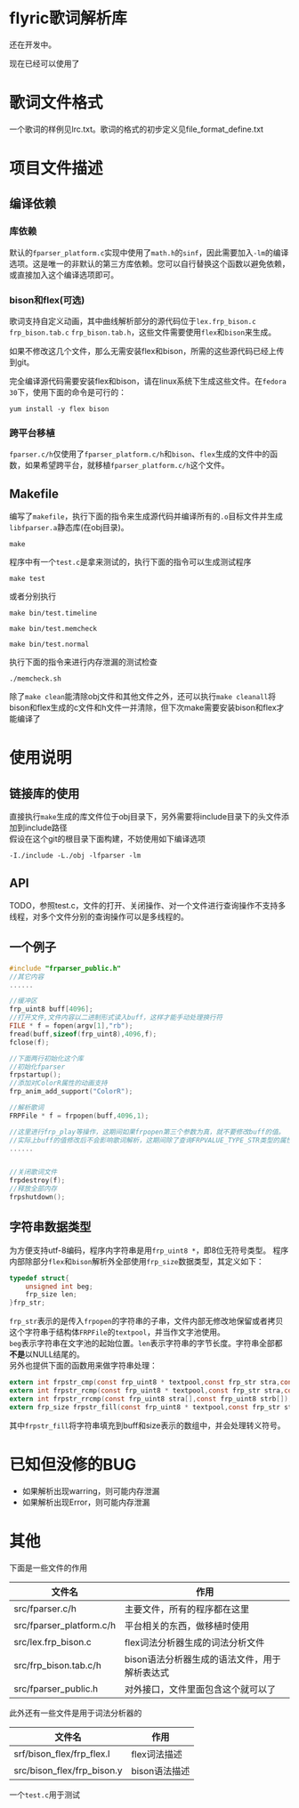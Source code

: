 # flyric歌词解析库

还在开发中。

现在已经可以使用了

# 歌词文件格式
一个歌词的样例见lrc.txt。歌词的格式的初步定义见file_format_define.txt

# 项目文件描述
## 编译依赖
### 库依赖
默认的`fparser_platform.c`实现中使用了`math.h`的`sinf`，因此需要加入`-lm`的编译选项。这是唯一的非默认的第三方库依赖。您可以自行替换这个函数以避免依赖，或直接加入这个编译选项即可。
### bison和flex(可选)
歌词支持自定义动画，其中曲线解析部分的源代码位于`lex.frp_bison.c` `frp_bison.tab.c` `frp_bison.tab.h`，这些文件需要使用`flex`和`bison`来生成。

如果不修改这几个文件，那么无需安装flex和bison，所需的这些源代码已经上传到git。

完全编译源代码需要安装flex和bison，请在linux系统下生成这些文件。在`fedora 30`下，使用下面的命令是可行的：
```
yum install -y flex bison
```

### 跨平台移植
`fparser.c/h`仅使用了`fparser_platform.c/h`和`bison`、`flex`生成的文件中的函数，如果希望跨平台，就移植`fparser_platform.c/h`这个文件。

## Makefile
编写了`makefile`，执行下面的指令来生成源代码并编译所有的`.o`目标文件并生成`libfparser.a`静态库(在obj目录)。
```
make
```
程序中有一个`test.c`是拿来测试的，执行下面的指令可以生成测试程序
```
make test
```
或者分别执行
```
make bin/test.timeline
```
```
make bin/test.memcheck
```
```
make bin/test.normal
```
执行下面的指令来进行内存泄漏的测试检查
```
./memcheck.sh
```
除了`make clean`能清除obj文件和其他文件之外，还可以执行`make cleanall`将bison和flex生成的c文件和h文件一并清除，但下次make需要安装bison和flex才能编译了
# 使用说明
## 链接库的使用
直接执行`make`生成的库文件位于obj目录下，另外需要将include目录下的头文件添加到include路径  
假设在这个git的根目录下面构建，不妨使用如下编译选项
```
-I./include -L./obj -lfparser -lm
```
## API
TODO，参照test.c，文件的打开、关闭操作、对一个文件进行查询操作不支持多线程，对多个文件分别的查询操作可以是多线程的。
## 一个例子
```c
#include "frparser_public.h"
//其它内容
......

//缓冲区
frp_uint8 buff[4096];
//打开文件,文件内容以二进制形式读入buff，这样才能手动处理换行符
FILE * f = fopen(argv[1],"rb");
fread(buff,sizeof(frp_uint8),4096,f);
fclose(f);

//下面两行初始化这个库
//初始化fparser
frpstartup();
//添加对ColorR属性的动画支持
frp_anim_add_support("ColorR");

//解析歌词
FRPFile * f = frpopen(buff,4096,1);

//这里进行frp_play等操作，这期间如果frpopen第三个参数为真，就不要修改buff的值。
//实际上buff的值修改后不会影响歌词解析，这期间除了查询FRPVALUE_TYPE_STR类型的属性的具体值以外是不会去访问buff的。
......


//关闭歌词文件
frpdestroy(f);
//释放全部内存
frpshutdown();
```

## 字符串数据类型
为方便支持utf-8编码，程序内字符串是用`frp_uint8 *`，即8位无符号类型。
程序内部除部分`flex`和`bison`解析外全部使用`frp_size`数据类型，其定义如下：
```c
typedef struct{
    unsigned int beg;
    frp_size len;
}frp_str;
```
`frp_str`表示的是传入`frpopen`的字符串的子串，文件内部无修改地保留或者拷贝这个字符串于结构体`FRPFile`的`textpool`，并当作文字池使用。  
`beg`表示字符串在文字池的起始位置。`len`表示字符串的字节长度。字符串全部都**不是**以NULL结尾的。  
另外也提供下面的函数用来做字符串处理：
```c
extern int frpstr_cmp(const frp_uint8 * textpool,const frp_str stra,const frp_str strb);
extern int frpstr_rcmp(const frp_uint8 * textpool,const frp_str stra,const frp_uint8 strb[]);
extern int frpstr_rrcmp(const frp_uint8 stra[],const frp_uint8 strb[]);
extern frp_size frpstr_fill(const frp_uint8 * textpool,const frp_str str,frp_uint8 buff[],frp_size size);
```
其中`frpstr_fill`将字符串填充到buff和size表示的数组中，并会处理转义符号。

# 已知但没修的BUG
- 如果解析出现warring，则可能内存泄漏
- 如果解析出现Error，则可能内存泄漏

# 其他
下面是一些文件的作用


文件名|作用
------|------
src/fparser.c/h|主要文件，所有的程序都在这里
src/fparser_platform.c/h|平台相关的东西，做移植时使用
src/lex.frp_bison.c|flex词法分析器生成的词法分析文件
src/frp_bison.tab.c/h|bison语法分析器生成的语法文件，用于解析表达式
src/fparser_public.h|对外接口，文件里面包含这个就可以了

此外还有一些文件是用于词法分析器的

文件名|作用
---|---
srf/bison_flex/frp_flex.l|flex词法描述
src/bison_flex/frp_bison.y|bison语法描述

一个`test.c`用于测试
